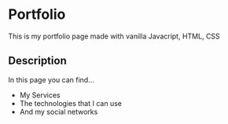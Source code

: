 # Portfolio

This is my portfolio page made with vanilla Javacript, HTML, CSS

## Description

In this page you can find... 
- My Services
- The technologies that I can use
- And my social networks